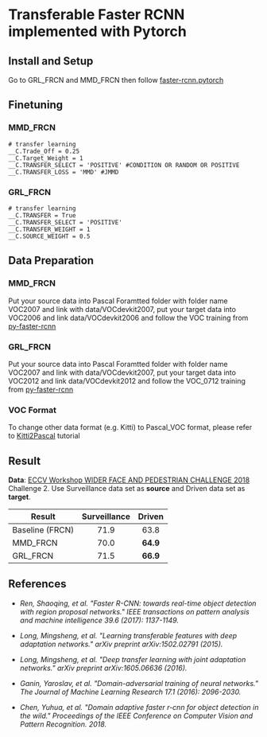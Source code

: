 # Transferable Faster RCNN implemented with Pytorch

## Install and Setup

Go to GRL_FRCN and MMD_FRCN then follow [faster-rcnn.pytorch](https://github.com/jwyang/faster-rcnn.pytorch)

## Finetuning

### MMD_FRCN

```
# transfer learning
__C.Trade_Off = 0.25 
__C.Target_Weight = 1
__C.TRANSFER_SELECT = 'POSITIVE' #CONDITION OR RANDOM OR POSITIVE
__C.TRANSFER_LOSS = 'MMD' #JMMD
```

### GRL_FRCN

```
# transfer learning
__C.TRANSFER = True
__C.TRANSFER_SELECT = 'POSITIVE'
__C.TRANSFER_WEIGHT = 1
__C.SOURCE_WEIGHT = 0.5
```

## Data Preparation

### MMD_FRCN
Put your source data into Pascal Foramtted folder with folder name VOC2007 and link with data/VOCdevkit2007, put your target data into VOC2006 and link data/VOCdevkit2006 and follow the VOC training from [py-faster-rcnn](https://github.com/rbgirshick/py-faster-rcnn)

### GRL_FRCN
Put your source data into Pascal Foramtted folder with folder name VOC2007 and link with data/VOCdevkit2007, put your target data into VOC2012 and link data/VOCdevkit2012 and follow the VOC_0712 training from [py-faster-rcnn](https://github.com/rbgirshick/py-faster-rcnn)

### VOC Format 
To change other data format (e.g. Kitti) to Pascal_VOC format, please refer to
[Kitti2Pascal](https://github.com/chriszhenghaochen/Kitti2Pascal) tutorial


## Result
**Data**: [ECCV Workshop WIDER FACE AND PEDESTRIAN CHALLENGE 2018](http://www.wider-challenge.org/) Challenge 2. Use Surveillance data set as **source** and Driven data set as **target**.

| Result           | Surveillance  | Driven   |
| -----------------|:-------------:|:--------:|
| Baseline (FRCN)  |   71.9        |  63.8    |
| MMD_FRCN         |   70.0        |  **64.9**|
| GRL_FRCN         |   71.5        |  **66.9**|


## References
* *Ren, Shaoqing, et al. "Faster R-CNN: towards real-time object detection with region proposal networks." IEEE transactions on pattern analysis and machine intelligence 39.6 (2017): 1137-1149.*

* *Long, Mingsheng, et al. "Learning transferable features with deep adaptation networks." arXiv preprint arXiv:1502.02791 (2015).*

* *Long, Mingsheng, et al. "Deep transfer learning with joint adaptation networks." arXiv preprint arXiv:1605.06636 (2016).*

* *Ganin, Yaroslav, et al. "Domain-adversarial training of neural networks." The Journal of Machine Learning Research 17.1 (2016): 2096-2030.*

* *Chen, Yuhua, et al. "Domain adaptive faster r-cnn for object detection in the wild." Proceedings of the IEEE Conference on Computer Vision and Pattern Recognition. 2018.*

